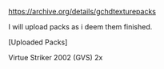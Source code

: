 https://archive.org/details/gchdtexturepacks

I will upload packs as i deem them finished. 

[Uploaded Packs]

Virtue Striker 2002 (GVS) 2x
